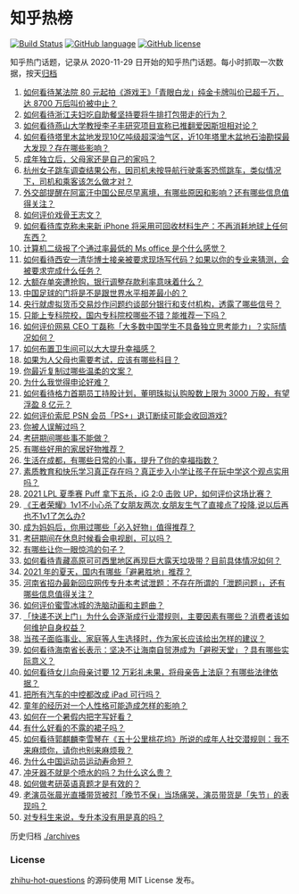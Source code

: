 # 知乎热榜
[![Build Status](https://github.com/ToWeLong/zhihu-hot-questions/workflows/CI/badge.svg)](https://github.com/ToWeLong/zhihu-hot-questions/actions)
[![GitHub language](https://img.shields.io/badge/language-golang-orange.svg)](https://golang.org/)
[![GitHub license](https://img.shields.io/github/license/ToWeLong/zhihu-hot-questions)](https://github.com/ToWeLong/zhihu-hot-questions/blob/main/LICENSE)

知乎热门话题，记录从 2020-11-29 日开始的知乎热门话题。每小时抓取一次数据，按天[归档](./archives)

<!-- BEGIN -->

1. [如何看待某法院 80 元起拍《游戏王》「青眼白龙」纯金卡牌叫价已超千万，达 8700 万后叫价被中止？](https://www.zhihu.com/question/466353604)
1. [如何看待浙江夫妇吃自助餐坚持要将牛排打包带走的行为？](https://www.zhihu.com/question/465511011)
1. [如何看待燕山大学教授李子丰研究项目宣称已推翻爱因斯坦相对论？](https://www.zhihu.com/question/466471293)
1. [如何看待塔里木盆地发现10亿吨级超深油气区，近10年塔里木盆地石油勘探最大发现？存在哪些影响？](https://www.zhihu.com/question/465756160)
1. [成年独立后，父母家还是自己的家吗？](https://www.zhihu.com/question/465591269)
1. [杭州女子跳车调查结果公布，因司机未按导航行驶乘客恐慌跳车，类似情况下，司机和乘客该怎么做才对？](https://www.zhihu.com/question/466324039)
1. [外交部提醒在阿富汗中国公民尽早离境，有哪些原因和影响？还有哪些信息值得关注？](https://www.zhihu.com/question/466217700)
1. [如何评价戏骨王志文？](https://www.zhihu.com/question/356773728)
1. [如何看待库克称未来新 iPhone 将采用可回收材料生产：不再消耗地球上任何东西？](https://www.zhihu.com/question/466278095)
1. [计算机二级报了个通过率最低的 Ms office 是个什么感觉？](https://www.zhihu.com/question/306891507)
1. [如何看待西安一清华博士接亲被要求现场写代码？如果以你的专业来猜测，会被要求完成什么任务？](https://www.zhihu.com/question/466165757)
1. [大额存单突遭抢购，银行调整存款利率意味着什么？](https://www.zhihu.com/question/465944211)
1. [中国足球的门将是不是跟世界水平相差最小的？](https://www.zhihu.com/question/409596507)
1. [央行就虚拟货币交易炒作问题约谈部分银行和支付机构，透露了哪些信号？](https://www.zhihu.com/question/466366894)
1. [只能上专科院校，国内专科院校哪些不错？能推荐一下吗？](https://www.zhihu.com/question/402485923)
1. [如何评价网易 CEO 丁磊称「大多数中国学生不具备独立思考能力」？实际情况如何？](https://www.zhihu.com/question/466490549)
1. [如何布置卫生间可以大大提升幸福感？](https://www.zhihu.com/question/453988104)
1. [如果为人父母也需要考试，应该有哪些科目？](https://www.zhihu.com/question/465553584)
1. [你最近复制过哪些温柔的文案？](https://www.zhihu.com/question/465565888)
1. [为什么我觉得申论好难？](https://www.zhihu.com/question/431272244)
1. [如何看待格力首期员工持股计划，董明珠拟认购股数上限为 3000 万股，有望浮盈 8 亿元？](https://www.zhihu.com/question/466304835)
1. [如何评价索尼 PSN 会员「PS+」退订断续可能会收回游戏?](https://www.zhihu.com/question/466089796)
1. [你被人误解过吗？](https://www.zhihu.com/question/385514207)
1. [考研期间哪些事不能做？](https://www.zhihu.com/question/271809687)
1. [有哪些好用的家居好物推荐？](https://www.zhihu.com/question/445897005)
1. [生活在成都，有哪些日常的小事，提升了你的幸福指数？](https://www.zhihu.com/question/465303684)
1. [素质教育和快乐学习真正存在吗？真正步入小学让孩子在玩中学这个观点实用吗？](https://www.zhihu.com/question/462281998)
1. [2021 LPL 夏季赛 Puff 拿下五杀，iG 2:0 击败 UP，如何评价这场比赛？](https://www.zhihu.com/question/466382286)
1. [《王者荣耀》1v1不小心杀了女朋友两次,女朋友生气了直接点了投降,说以后再也不1v1了怎么办?](https://www.zhihu.com/question/465443786)
1. [成为妈妈后，你用过哪些「必入好物」值得推荐？](https://www.zhihu.com/question/458688309)
1. [考研期间在休息时候看会电视剧，可以吗？](https://www.zhihu.com/question/413853398)
1. [有哪些让你一眼惊鸿的句子？](https://www.zhihu.com/question/368735179)
1. [如何看待青藏高原可可西里地区再现巨大露天垃圾带？目前具体情况如何？](https://www.zhihu.com/question/466184215)
1. [2021 年的夏天，国内有哪些「避暑胜地」推荐？](https://www.zhihu.com/question/466280846)
1. [河南省招办最新回应网传专升本考试泄题：不存在所谓的「泄题问题」，还有哪些信息值得关注？](https://www.zhihu.com/question/466293810)
1. [如何评价蜜雪冰城的洗脑动画和主题曲？](https://www.zhihu.com/question/466309186)
1. [「快递不送上门」为什么会逐渐成行业潜规则，主要因素有哪些？消费者该如何维护自身权益？](https://www.zhihu.com/question/466340505)
1. [当孩子面临事业、家庭等人生选择时，作为家长应该给出怎样的建议？](https://www.zhihu.com/question/458664136)
1. [如何看待海南省长表示：坚决不让海南自贸港成为「避税天堂」？具有哪些实际意义？](https://www.zhihu.com/question/466284419)
1. [如何看待女儿向母亲讨要 12 万彩礼未果，将母亲告上法庭？有哪些法律依据？](https://www.zhihu.com/question/466079009)
1. [把所有汽车的中控都改成 iPad 可行吗？](https://www.zhihu.com/question/26640735)
1. [童年的经历对一个人性格可能造成怎样的影响？](https://www.zhihu.com/question/302078819)
1. [如何在一个暑假内把字写好看？](https://www.zhihu.com/question/461427485)
1. [有什么好看的不露的裙子吗？](https://www.zhihu.com/question/449495437)
1. [如何看待郭麒麟李雪琴在《五十公里桃花坞》所说的成年人社交潜规则：我不来麻烦你，请你也别来麻烦我？](https://www.zhihu.com/question/466111211)
1. [为什么中国运动员运动寿命短？](https://www.zhihu.com/question/50191573)
1. [冲牙器不就是个喷水的吗？为什么这么贵？](https://www.zhihu.com/question/385465810)
1. [如何做考研英语真题才是有效的？](https://www.zhihu.com/question/461897795)
1. [老演员张晨光直播带货被怼「晚节不保」当场痛哭，演员带货是「失节」的表现吗？](https://www.zhihu.com/question/465949886)
1. [对专科生来说，专升本没有用是真的吗？](https://www.zhihu.com/question/456766596)

<!-- END -->

历史归档 [./archives](./archives)


### License
[zhihu-hot-questions](https://github.com/towelong/zhihu-hot-questions) 的源码使用 MIT License 发布。